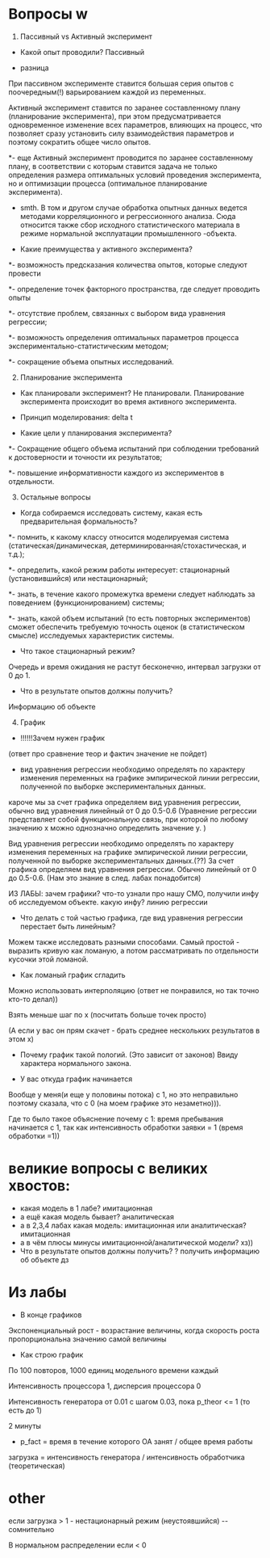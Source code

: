 # Вопросы w 

1. Пассивный vs Активный эксперимент

* Какой опыт проводили? Пассивный

* разница

При пассивном эксперименте ставится большая серия опытов с поочередным(!) варьированием каждой из переменных.

Активный эксперимент ставится по заранее составленному плану (планирование эксперимента), при этом предусматривается одновременное изменение всех параметров, влияющих на процесс, что позволяет сразу установить силу взаимодействия параметров и поэтому сократить общее число опытов.

*- еще Активный эксперимент проводится по заранее составленному плану, в соответствии
с которым ставится задача не только определения размера оптимальных условий
проведения эксперимента, но и оптимизации процесса (оптимальное планирование
эксперимента).

* smth. В том и другом случае обработка опытных данных ведется методами корреляционного и регрессионного анализа. Сюда относится также сбор исходного статистического материала в режиме нормальной эксплуатации промышленного -объекта.


* Какие преимущества у активного эксперимента?

*- возможность предсказания количества опытов, которые следуют провести

*- определение точек факторного пространства, где следует проводить опыты

*- отсутствие проблем, связанных с выбором вида уравнения регрессии;

*- возможность определения оптимальных параметров процесса экспериментально-статистическим методом;

*- сокращение объема опытных исследований.

2. Планирование эксперимента

* Как планировали эксперимент? Не планировали. Планирование эксперимента происходит во время активного эксперимента.

* Принцип моделирования: delta t
  
* Какие цели у планирования эксперимента?

*- Сокращение общего объема испытаний при соблюдении требований к достоверности и точности их результатов;

*- повышение информативности каждого из экспериментов в отдельности.

3. Остальные вопросы

* Когда собираемся исследовать систему, какая есть предварительная формальность?

*- помнить, к какому классу относится моделируемая система (статическая/динамическая, детерминированная/стохастическая, и т.д.);

*- определить, какой режим работы интересует: стационарный (установившийся) или нестационарный;

*- знать, в течение какого промежутка времени следует наблюдать за поведением (функционированием) системы;

*- знать, какой объем испытаний (то есть повторных экспериментов) сможет обеспечить требуемую точность оценок (в статистическом смысле) исследуемых характеристик системы.

* Что такое стационарный режим?

Очередь и время ожидания не растут бесконечно, интервал загрузки от 0 до 1. 

* Что в результате опытов должны получить? 
  
Информацию об объекте

4. График
* !!!!!!Зачем нужен график
  
(ответ про сравнение теор и фактич значение не пойдет)

- вид уравнения регрессии необходимо определять по характеру изменения
переменных на графике эмпирической линии регрессии, полученной по выборке
экспериментальных данных.

кароче мы за счет графика определяем вид
уравнения регрессии, обычно вид уравнения линейный от 0 до 0.5-0.6
(Уравнение регрессии представляет собой функциональную связь, при которой по
любому значению х можно однозначно определить значение у. )

Вид уравнения регрессии необходимо определять по характеру изменения переменных на графике эмпирической линии регрессии, полученной по выборке экспериментальных данных.(??) За счет графика определяем вид уравнения регрессии. Обычно линейный от 0 до 0.5-0.6. (Нам это знание в след. лабах понадобится)

ИЗ ЛАБЫ: зачем графики? что-то узнали про нашу СМО, получили инфу об исследуемом объекте. какую инфу? линию регрессии

* Что делать с той частью графика, где вид уравнения регрессии перестает быть линейным?

Можем также исследовать разными способами. Самый простой - выразить кривую как ломаную, а потом рассматривать по отдельности кусочки этой ломаной.

* Как ломаный график сгладить

Можно использовать интерполяцию (ответ не понравился, но так точно кто-то делал))

Взять меньше шаг по x (посчитать больше точек просто)

(А если у вас он прям скачет - брать среднее нескольких результатов в этом x)

* Почему график такой пологий. (Это зависит от законов)
Ввиду характера нормального закона. 



* У вас откуда график начинается

Вообще у меня(и еще у половины потока) с 1, но это неправильно поэтому сказала, что с 0 (на моем графике это незаметно))).

Где то было такое объяснение почему с 1: время пребывания начинается с 1, так как интенсивность обработки заявки = 1 (время обработки =1))


# великие вопросы с великих хвостов:

- какая модель в 1 лабе? имитационная
- а ещё какая модель бывает? аналитическая
- а в 2,3,4 лабах какая модель: имитационная или
аналитическая? имитационная
- а в чём плюсы минусы имитационной/аналитической модели? хз))
- Что в результате опытов должны получить?
? получить информацию об объекте дз
 


# Из лабы

* В конце графиков

Экспоненциальный рост - возрастание величины, когда скорость роста пропорциональна значению самой величины

* Как строю график

По 100 повторов, 1000 единиц модельного времени каждый

Интенсивность процессора 1, дисперсия процессора 0

Интенсивность генератора от 0.01 с шагом 0.03, пока p_theor <= 1 (то есть до 1)

2 минуты

* p_fact = время в течение которого ОА занят / общее время работы 

загрузка = интенсивность генератора / интенсивность обработчика (теоретическая)


# other
если загрузка > 1 - нестационарный режим (неустоявшийся) -- сомнительно



В нормальном распределении если < 0





